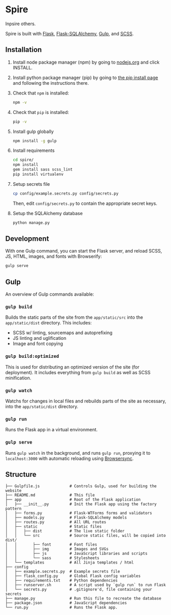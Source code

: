 # Spire
Inpsire others.

Spire is built with [Flask][flask], [Flask-SQLAlchemy][flask-sqlalchemy], [Gulp][gulp], and [SCSS][scss].

## Installation

1. Install node package manager (npm) by going to [nodejs.org][nodejs] and click INSTALL.
2. Install python package manager (pip) by going to [the pip install page](http://pip.readthedocs.org/en/stable/installing/#install-pip) and following the instructions there.

3. Check that `npm` is installed:

    ```bash
    npm -v
    ```

4. Check that `pip` is installed:

    ```bash
    pip -v
    ```

5. Install gulp globally

    ```bash
    npm install -g gulp
    ```

6. Install requirements

    ```bash
    cd spire/
    npm install
    gem install sass scss_lint
    pip install virtualenv
    ```

7. Setup secrets file

    ```bash
    cp config/example.secrets.py config/secrets.py
    ```

    Then, edit `config/secrets.py` to contain the appropriate secret keys.

8. Setup the SQLAlchemy database

    ```bash
    python manage.py
    ```

[nodejs]: https://nodejs.org/

## Development

With one Gulp command, you can start the Flask server, and reload SCSS, JS, HTML, images, and fonts with Browserify:

```bash
gulp serve
```

## Gulp

An overview of Gulp commands available:

### `gulp build`

Builds the static parts of the site from the `app/static/src` into the `app/static/dist` directory.  This includes:

- SCSS w/ linting, sourcemaps and autoprefixing
- JS linting and uglification
- Image and font copying

### `gulp build:optimized`

This is used for distributing an optimized version of the site (for deployment).  It includes everything from `gulp build` as well as SCSS minification.

### `gulp watch`

Watchs for changes in local files and rebuilds parts of the site as necessary, into the `app/static/dist` directory.

### `gulp run`

Runs the Flask app in a virtual environment.

### `gulp serve`

Runs `gulp watch` in the background, and runs `gulp run`, proxying it to `localhost:3000` with automatic reloading using [Browsersync][browsersync].

## Structure

```
├── Gulpfile.js             # Controls Gulp, used for building the website
├── README.md               # This file
├── app                     # Root of the Flask application
│   ├── __init__.py         # Init the Flask app using the factory pattern
│   ├── forms.py            # Flask-WTForms forms and validators
│   ├── models.py           # Flask-SQLAlchemy models
│   ├── routes.py           # All URL routes
│   ├── static              # Static files
│   │   ├── dist            # The live static folder
│   │   └── src             # Source static files, will be copied into dist/
│   │       ├── font        # Font files
│   │       ├── img         # Images and SVGs
│   │       ├── js          # JavaScript libraries and scripts
│   │       └── sass        # Stylesheets
│   └── templates           # All Jinja templates / html
├── config                  
│   ├── example.secrets.py  # Example secrets file
│   ├── flask_config.py     # Global Flask config variables
│   ├── requirements.txt    # Python dependencies
│   ├── runserver.sh        # A script used by `gulp run` to run Flask
│   └── secrets.py          # .gitignore'd, file containing your secrets
├── manage.py               # Run this file to recreate the database
├── package.json            # JavaScript dependencies
└── run.py                  # Runs the Flask app.
```

[browsersync]: http://www.browsersync.io/
[gulp]: http://gulpjs.com/
[flask]: http://flask.pocoo.org/
[flask-sqlalchemy]: http://flask-sqlalchemy.pocoo.org/2.0/
[npm-install]: https://nodejs.org/en/download/
[scss]: http://sass-lang.com/


